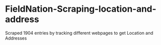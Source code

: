 # FieldNation-Scraping-location-and-address
Scraped 1904 entries by tracking different webpages to get Location and Addresses
